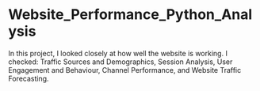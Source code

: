 # Website_Performance_Python_Analysis
In this project, I looked closely at how well the website is working. I checked: Traffic Sources and Demographics, Session Analysis, User Engagement and Behaviour, Channel Performance, and Website Traffic Forecasting.
